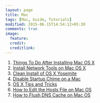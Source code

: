 ```yaml
---
layout: page
title: Mac
tags: [Mac, Guide, Tutorials]
modified: 2015-06-15T14:54:12+05:30
comments: true
image:
  feature:
  credit:
  creditlink:
---
```


1. <a href="/mac/things-to-do-after-installing-mac-os-x/"> Things To Do After Installing Mac OS X </a>
1. <a href="/mac/install-network-tools-on-mac-os-x/"> Install Network Tools on Mac OS X </a>
1. <a href="/mac/clean-install-of-os-x-yosemite/"> Clean Install of OS X Yosemite </a>
1. <a href="/mac/disable-startup-chime-on-a-mac/"> Disable Startup Chime on a Mac </a>
1. <a href="/mac/os-x-tips-and-tricks/"> OS X Tips and Tricks </a>
1. <a href="/mac/how-to-edit-the-hosts-file-on-mac-os/"> How to Edit the Hosts File on Mac OS </a>
1. <a href="/mac/how-to-flush-dns-cache-on-mac-os/"> How to Flush DNS Cache on Mac OS </a>
